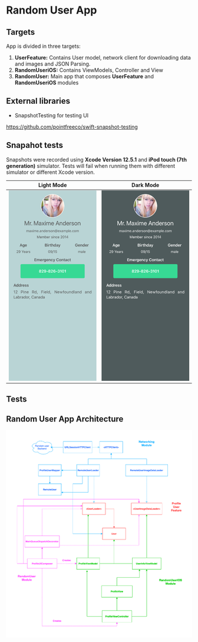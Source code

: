 # Random User App

## Targets

App is divided in three targets:

1.  **UserFeature:** Contains User model, network client for downloading data and images and JSON Parsing. 
2.  **RandomUseriOS:** Contains ViewModels, Controller and View
3.  **RandomUser:** Main app that composes **UserFeature** and **RandomUseriOS** modules

## External libraries

- SnapshotTesting for testing UI

https://github.com/pointfreeco/swift-snapshot-testing

## Snapahot tests

Snapshots were recorded using **Xcode Version 12.5.1** and **iPod touch (7th generation)** simulator. Tests will fail when running them with different simulator or different Xcode version.

Light Mode             |  Dark Mode
:-------------------------:|:-------------------------:
![](/RandomUseriOSTests/Profile%20UI/__Snapshots__/ProfileSnapshotTests/test_profileWithContent.light-iPhoneX.png)  |  ![](/RandomUseriOSTests/Profile%20UI/__Snapshots__/ProfileSnapshotTests/test_profileWithContent.dark-iPhoneX.png)

## Tests

## Random User App Architecture

![imagen](/RandomUserArchitecture.png)
